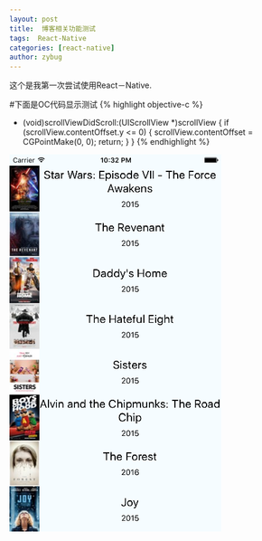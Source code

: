 ```yaml
---
layout: post
title:  博客相关功能测试
tags:  React-Native
categories: [react-native]
author: zybug
---
```



这个是我第一次尝试使用React－Native.

#下面是OC代码显示测试
{% highlight objective-c %} 
- (void)scrollViewDidScroll:(UIScrollView *)scrollView {
    if (scrollView.contentOffset.y <= 0) {
        scrollView.contentOffset = CGPointMake(0, 0);
        return;
    }
}
{% endhighlight %}

![demo image](../images/demo001.png)
